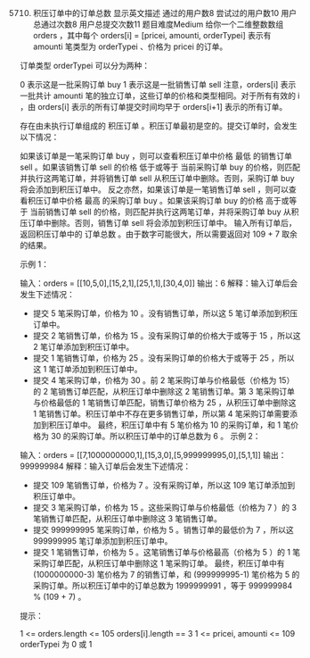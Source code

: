 5710. 积压订单中的订单总数 显示英文描述
      通过的用户数8
      尝试过的用户数10
      用户总通过次数8
      用户总提交次数11
      题目难度Medium
      给你一个二维整数数组 orders ，其中每个 orders[i] = [pricei, amounti, orderTypei] 表示有 amounti 笔类型为 orderTypei 、价格为 pricei 的订单。

订单类型 orderTypei 可以分为两种：

0 表示这是一批采购订单 buy
1 表示这是一批销售订单 sell
注意，orders[i] 表示一批共计 amounti 笔的独立订单，这些订单的价格和类型相同。对于所有有效的 i ，由 orders[i] 表示的所有订单提交时间均早于 orders[i+1] 表示的所有订单。

存在由未执行订单组成的 积压订单 。积压订单最初是空的。提交订单时，会发生以下情况：

如果该订单是一笔采购订单 buy ，则可以查看积压订单中价格 最低 的销售订单 sell 。如果该销售订单 sell 的价格 低于或等于 当前采购订单 buy 的价格，则匹配并执行这两笔订单，并将销售订单 sell 从积压订单中删除。否则，采购订单 buy 将会添加到积压订单中。
反之亦然，如果该订单是一笔销售订单 sell ，则可以查看积压订单中价格 最高 的采购订单 buy 。如果该采购订单 buy 的价格 高于或等于 当前销售订单 sell 的价格，则匹配并执行这两笔订单，并将采购订单 buy 从积压订单中删除。否则，销售订单 sell 将会添加到积压订单中。
输入所有订单后，返回积压订单中的 订单总数 。由于数字可能很大，所以需要返回对 109 + 7 取余的结果。



示例 1：


输入：orders = [[10,5,0],[15,2,1],[25,1,1],[30,4,0]]
输出：6
解释：输入订单后会发生下述情况：
- 提交 5 笔采购订单，价格为 10 。没有销售订单，所以这 5 笔订单添加到积压订单中。
- 提交 2 笔销售订单，价格为 15 。没有采购订单的价格大于或等于 15 ，所以这 2 笔订单添加到积压订单中。
- 提交 1 笔销售订单，价格为 25 。没有采购订单的价格大于或等于 25 ，所以这 1 笔订单添加到积压订单中。
- 提交 4 笔采购订单，价格为 30 。前 2 笔采购订单与价格最低（价格为 15）的 2 笔销售订单匹配，从积压订单中删除这 2 笔销售订单。第 3 笔采购订单与价格最低的 1 笔销售订单匹配，销售订单价格为 25 ，从积压订单中删除这 1 笔销售订单。积压订单中不存在更多销售订单，所以第 4 笔采购订单需要添加到积压订单中。
  最终，积压订单中有 5 笔价格为 10 的采购订单，和 1 笔价格为 30 的采购订单。所以积压订单中的订单总数为 6 。
  示例 2：


输入：orders = [[7,1000000000,1],[15,3,0],[5,999999995,0],[5,1,1]]
输出：999999984
解释：输入订单后会发生下述情况：
- 提交 109 笔销售订单，价格为 7 。没有采购订单，所以这 109 笔订单添加到积压订单中。
- 提交 3 笔采购订单，价格为 15 。这些采购订单与价格最低（价格为 7 ）的 3 笔销售订单匹配，从积压订单中删除这 3 笔销售订单。
- 提交 999999995 笔采购订单，价格为 5 。销售订单的最低价为 7 ，所以这 999999995 笔订单添加到积压订单中。
- 提交 1 笔销售订单，价格为 5 。这笔销售订单与价格最高（价格为 5 ）的 1 笔采购订单匹配，从积压订单中删除这 1 笔采购订单。
  最终，积压订单中有 (1000000000-3) 笔价格为 7 的销售订单，和 (999999995-1) 笔价格为 5 的采购订单。所以积压订单中的订单总数为 1999999991 ，等于 999999984 % (109 + 7) 。


提示：

1 <= orders.length <= 105
orders[i].length == 3
1 <= pricei, amounti <= 109
orderTypei 为 0 或 1